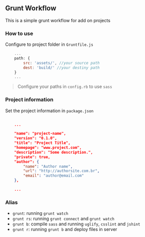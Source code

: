 ## Grunt Workflow

This is a simple grunt workflow for add on projects

### How to use

Configure to project folder in `Gruntfile.js`

```javascript
	...
	path: {
        src: 'assets/', //your source path
        dest: 'build/' //your destiny path
    }
    ...
```

> Configure your paths in `config.rb` to use `sass`


### Project information

Set the project information in `package.json`

```json
	
	...

	"name": "project-name",
	"version": "0.1.0",
	"title": "Project Title",
	"homepage": "www.project.com",
	"description": "Some description.",
	"private": true,
	"author": {
		"name": "Author name",
		"url": "http://authorsite.com.br",
		"email": "author@email.com"
	},

	...

```

### Alias

* `grunt`: running `grunt watch`
* `grunt rs`: running `grunt connect` and `grunt watch`
* `grunt b`: compile `sass` and running `uglify`, `csslint` and `jshint`
* `grunt r`: running `grunt b` and deploy files in server